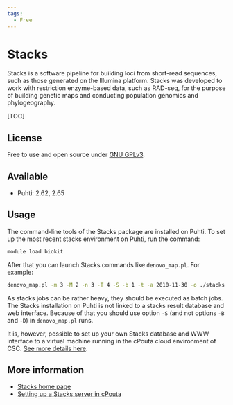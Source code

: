 ```yaml
---
tags:
  - Free
---
```


# Stacks

Stacks is a software pipeline for building loci from short-read sequences, such as those generated on the 
Illumina platform. Stacks was developed to work with restriction enzyme-based data, such as RAD-seq, for 
the purpose of building genetic maps and conducting population genomics and phylogeography.

[TOC]

## License

Free to use and open source under [GNU GPLv3](https://www.gnu.org/licenses/gpl-3.0.html).

## Available

* Puhti: 2.62, 2.65

## Usage

The command-line tools of the Stacks package are installed on Puhti. To set up the most recent stacks environment on Puhti, 
run the command:

```bash
module load biokit
```

After that you can launch Stacks commands like `denovo_map.pl`. For example:

```bash
denovo_map.pl -m 3 -M 2 -n 3 -T 4 -S -b 1 -t -a 2010-11-30 -o ./stacks -p ./samples/male.fa -p ./samples/female.fa -r ./samples/progeny_1.fa -r ./samples/progeny_2.fa -r ./samples/progeny_3.fa
```

As stacks jobs can be rather heavy, they should be executed as batch jobs. The Stacks installation on Puhti is not linked to 
a stacks result database and web interface. Because of that you should use option `-S` (and not options `-B` and `-D`) in 
`denovo_map.pl` runs.

It is, however, possible to set up your own Stacks database and WWW interface to a virtual machine running in the 
cPouta cloud environment of CSC. [See more details here](../cloud/pouta/launch-vm-from-web-gui.md).

## More information

* [Stacks home page](https://catchenlab.life.illinois.edu/stacks/)
* [Setting up a Stacks server in cPouta](../cloud/pouta/launch-vm-from-web-gui.md)
